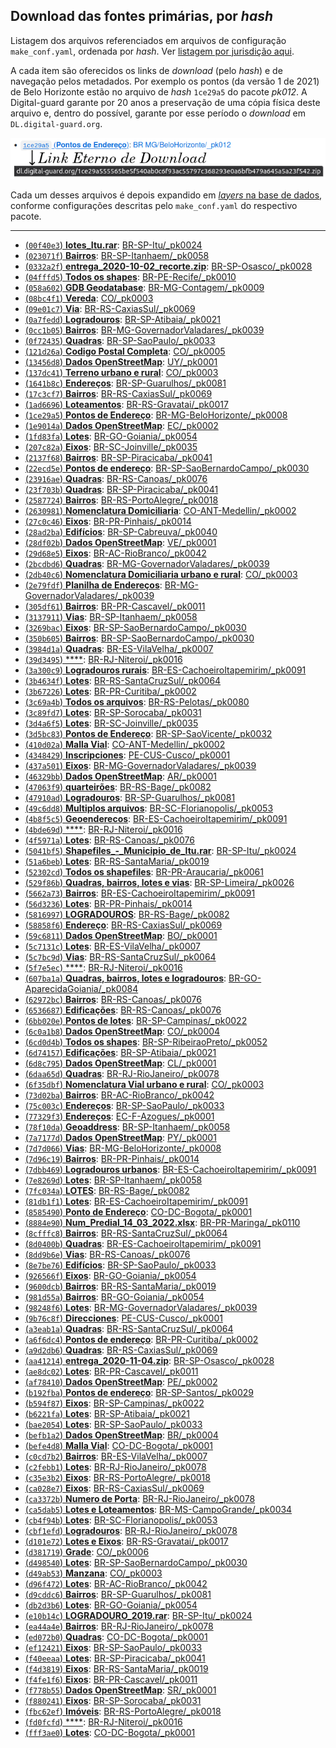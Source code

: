 ## Download das fontes primárias, por *hash*

Listagem dos arquivos referenciados em arquivos de configuração `make_conf.yaml`, ordenada por *hash*. Ver [listagem por jurisdição aqui](list-primaryData-byJurisdic.md).

A cada item são oferecidos os links de *download* (pelo *hash*) e de navegação pelos metadados. Por exemplo os pontos (da versão 1 de 2021) de Belo Horizonte estão no  arquivo de *hash* `1ce29a5` do pacote *pk012*. A Digital-guard garante por 20 anos a preservação de uma cópia física deste arquivo e, dentro do possível, garante por esse período o *download* em `DL.digital-guard.org`.

![](../assets/a4a-linkEternoDL-hashList.png)

Cada um desses arquivos é depois expandido em [*layers* na base de dados](ftypes.md), conforme configurações descritas pelo  `make_conf.yaml` do respectivo pacote.

------

 - [(`00f40e3`) **lotes_Itu.rar**](http://dl.digital-guard.org/00f40e3731f0e04b8d1050a4716385f412aed5b32b560a47cc321ef4ea5413f8.rar): [BR-SP-Itu/_pk0024 ](http://git.digital-guard.org/preserv-BR/blob/main/data/SP/Itu/make_conf.yaml)
 - [(`023071f`) **Bairros**](http://dl.digital-guard.org/023071f87e4bb37e46d42cee7841f3a2119b8f65d2778604af3644f279cf89f1.zip): [BR-SP-Itanhaem/_pk0058 ](http://git.digital-guard.org/preserv-BR/blob/main/data/SP/Itanhaem/make_conf.yaml)
 - [(`0332a2f`) **entrega_2020-10-02_recorte.zip**](http://dl.digital-guard.org/0332a2f00b8cd344818b1b734859c44c7d6b7604d347ce1619455d9bf2629d64.zip): [BR-SP-Osasco/_pk0028 ](http://git.digital-guard.org/preserv-BR/blob/main/data/SP/Osasco/make_conf.yaml)
 - [(`04fffd5`) **Todos os shapes**](http://dl.digital-guard.org/04fffd56aef1c5a53cb35e5864b940b0b103e6e4752adcff7d4f30a2cb99ddb6.zip): [BR-PE-Recife/_pk0010 ](http://git.digital-guard.org/preserv-BR/blob/main/data/PE/Recife/make_conf.yaml)
 - [(`058a602`) **GDB Geodatabase**](http://dl.digital-guard.org/058a6022054e8b3f9ba81f25f7511b58cbd4ad616b0510033b917f3f7f9f23d5.rar): [BR-MG-Contagem/_pk0009 ](http://git.digital-guard.org/preserv-BR/blob/main/data/MG/Contagem/make_conf.yaml)
 - [(`08bc4f1`) **Vereda**](http://dl.digital-guard.org/08bc4f124ca0a65d9eae97663eca0894d3bb4d37ead1168b767a540b68db324f.zip): [CO/_pk0003 ](http://git.digital-guard.org/preserv-CO/blob/main/data/make_conf.yaml)
 - [(`09e01c7`) **Via**](http://dl.digital-guard.org/09e01c7ab557f61a35999b32585f72059e983600606ea2870e1520e284815165.zip): [BR-RS-CaxiasSul/_pk0069 ](http://git.digital-guard.org/preserv-BR/blob/main/data/RS/CaxiasSul/make_conf.yaml)
 - [(`0a7fedd`) **Logradouros**](http://dl.digital-guard.org/0a7fedd6e8e30541f706fa7f77166a183a3cc43d2b1d3d3d0a8d3fb7f077e804.zip): [BR-SP-Atibaia/_pk0021 ](http://git.digital-guard.org/preserv-BR/blob/main/data/SP/Atibaia/make_conf.yaml)
 - [(`0cc1b05`) **Bairros**](http://dl.digital-guard.org/0cc1b05163361968a5681e971c8ab1395fcca1ba4b48150a7522a90b836727e3.zip): [BR-MG-GovernadorValadares/_pk0039 ](http://git.digital-guard.org/preserv-BR/blob/main/data/MG/GovernadorValadares/make_conf.yaml)
 - [(`0f72435`) **Quadras**](http://dl.digital-guard.org/0f724350c2511ec58873a9dcaeec51a6756f9258b2b4ecd953884198e0350cbc.zip): [BR-SP-SaoPaulo/_pk0033 ](http://git.digital-guard.org/preserv-BR/blob/main/data/SP/SaoPaulo/make_conf.yaml)
 - [(`121d26a`) **Codigo Postal Completa**](http://dl.digital-guard.org/121d26a488ae9b2dd73e72e2d9495a9b892ca3068b95fe969fc64610d7615ff8.zip): [CO/_pk0005 ](http://git.digital-guard.org/preserv-CO/blob/main/data/make_conf.yaml)
 - [(`13456d8`) **Dados OpenStreetMap**](http://dl.digital-guard.org/13456d87d099ac5b0a16203b1b41081e2a520208656f5bd963bf76d6cd738678.pbf): [UY/_pk0001 ](http://git.digital-guard.org/preserv-UY/blob/main/data/make_conf.yaml)
 - [(`137dc41`) **Terreno urbano e rural**](http://dl.digital-guard.org/137dc416e70776ac57c37a4fb0cb9bedb1468e91ed73eaa656ddee91011daed7.zip): [CO/_pk0003 ](http://git.digital-guard.org/preserv-CO/blob/main/data/make_conf.yaml)
 - [(`1641b8c`) **Endereços**](http://dl.digital-guard.org/1641b8c5fe5a2e9141939bb7353bda4fda1ea04d7a631a4d012e4759d1bf8447.zip): [BR-SP-Guarulhos/_pk0081 ](http://git.digital-guard.org/preserv-BR/blob/main/data/SP/Guarulhos/make_conf.yaml)
 - [(`17c3cf7`) **Bairros**](http://dl.digital-guard.org/17c3cf7a5fc8429b79ab09193162a627ef9d93123f7b31e1f51435ef1a8c028c.zip): [BR-RS-CaxiasSul/_pk0069 ](http://git.digital-guard.org/preserv-BR/blob/main/data/RS/CaxiasSul/make_conf.yaml)
 - [(`1ad6696`) **Loteamentos**](http://dl.digital-guard.org/1ad669693352407105ccdeb37a4398d62b0accb25888122c84afe2788c121c7b.rar): [BR-RS-Gravatai/_pk0017 ](http://git.digital-guard.org/preserv-BR/blob/main/data/RS/Gravatai/make_conf.yaml)
 - [(`1ce29a5`) **Pontos de Endereço**](http://dl.digital-guard.org/1ce29a555565be5f540ab0c6f93ac55797c368293e0a6bfb479a645a5a23f542.zip): [BR-MG-BeloHorizonte/_pk0008 ](http://git.digital-guard.org/preserv-BR/blob/main/data/MG/BeloHorizonte/make_conf.yaml)
 - [(`1e9014a`) **Dados OpenStreetMap**](http://dl.digital-guard.org/1e9014a224dd457fdb88d2b151c00d3bb5d43b3ad0284b27240fbba0b2afbe96.pbf): [EC/_pk0002 ](http://git.digital-guard.org/preserv-EC/blob/main/data/make_conf.yaml)
 - [(`1fd83fa`) **Lotes**](http://dl.digital-guard.org/1fd83fa52b1a8b9179f8e38703b1a33a30256f68994794404acde1ad786dac7e.zip): [BR-GO-Goiania/_pk0054 ](http://git.digital-guard.org/preserv-BR/blob/main/data/GO/Goiania/make_conf.yaml)
 - [(`207c82a`) **Eixos**](http://dl.digital-guard.org/207c82a3f2fa79f943c7b393b0e4fe636ff60305302f9c64c8364851fc6bf6c2.zip): [BR-SC-Joinville/_pk0035 ](http://git.digital-guard.org/preserv-BR/blob/main/data/SC/Joinville/make_conf.yaml)
 - [(`2137f68`) **Bairros**](http://dl.digital-guard.org/2137f68df828ce00c276a38b969cd651efcc2f8300f9fb4a716b6fd10019862f.zip): [BR-SP-Piracicaba/_pk0041 ](http://git.digital-guard.org/preserv-BR/blob/main/data/SP/Piracicaba/make_conf.yaml)
 - [(`22ecd5e`) **Pontos de endereço**](http://dl.digital-guard.org/22ecd5ef4ca76adef213fa422d9b5e4198f0667df598c511c30e512bb10aaedd.zip): [BR-SP-SaoBernardoCampo/_pk0030 ](http://git.digital-guard.org/preserv-BR/blob/main/data/SP/SaoBernardoCampo/make_conf.yaml)
 - [(`23916ae`) **Quadras**](http://dl.digital-guard.org/23916aea28282c1c2485ff18fa561728bcfc087c2999d9a9575658e32a66f782.zip): [BR-RS-Canoas/_pk0076 ](http://git.digital-guard.org/preserv-BR/blob/main/data/RS/Canoas/make_conf.yaml)
 - [(`23f703b`) **Quadras**](http://dl.digital-guard.org/23f703b7d1611ea29f53fe3bd2617a5939fe96d21453004838d7fe61064dae45.zip): [BR-SP-Piracicaba/_pk0041 ](http://git.digital-guard.org/preserv-BR/blob/main/data/SP/Piracicaba/make_conf.yaml)
 - [(`2587724`) **Bairros**](http://dl.digital-guard.org/258772459588f7941ac6eeda7c6839df02d58741cf6bc3e48825aecd60418251.zip): [BR-RS-PortoAlegre/_pk0018 ](http://git.digital-guard.org/preserv-BR/blob/main/data/RS/PortoAlegre/make_conf.yaml)
 - [(`2630981`) **Nomenclatura Domiciliaria**](http://dl.digital-guard.org/2630981b3e7c796f23a938d8c727ed47cf890547336ead89738b96e67fe62e7a.zip): [CO-ANT-Medellin/_pk0002 ](http://git.digital-guard.org/preserv-CO/blob/main/data/ANT/Medellin/make_conf.yaml)
 - [(`27c0c46`) **Eixos**](http://dl.digital-guard.org/27c0c467222a668837f62e9f40ac85f94685ea50f3d655207384f2343d13f573.rar): [BR-PR-Pinhais/_pk0014 ](http://git.digital-guard.org/preserv-BR/blob/main/data/PR/Pinhais/make_conf.yaml)
 - [(`28ad2ba`) **Edifícios**](http://dl.digital-guard.org/28ad2bab16b023135e52a101d2e1ddf3337806de3922599a10598b9f2131e3d2.zip): [BR-SP-Cabreuva/_pk0040 ](http://git.digital-guard.org/preserv-BR/blob/main/data/SP/Cabreuva/make_conf.yaml)
 - [(`28df02b`) **Dados OpenStreetMap**](http://dl.digital-guard.org/28df02b8889548e0913d2337ee4f4cadb0e5798e377bbc95f753d4269440526c.pbf): [VE/_pk0001 ](http://git.digital-guard.org/preserv-VE/blob/main/data/make_conf.yaml)
 - [(`29d68e5`) **Eixos**](http://dl.digital-guard.org/29d68e5ce006079b06b710cc2df3aa08d6cb6934f32bc0b29fc46d3e8272ff77.rar): [BR-AC-RioBranco/_pk0042 ](http://git.digital-guard.org/preserv-BR/blob/main/data/AC/RioBranco/make_conf.yaml)
 - [(`2bcdbd6`) **Quadras**](http://dl.digital-guard.org/2bcdbd6a2ddf4fd810147a106616f404c69a9c38bc02531fe3fa9f27acab25a6.zip): [BR-MG-GovernadorValadares/_pk0039 ](http://git.digital-guard.org/preserv-BR/blob/main/data/MG/GovernadorValadares/make_conf.yaml)
 - [(`2db40c6`) **Nomenclatura Domiciliaria urbano e rural**](http://dl.digital-guard.org/2db40c6a0a4ddc0bb0f765a9195c34b258de49b179f90cd54244406e0c62df83.zip): [CO/_pk0003 ](http://git.digital-guard.org/preserv-CO/blob/main/data/make_conf.yaml)
 - [(`2e79fdf`) **Planilha de Endereços**](http://dl.digital-guard.org/2e79fdf013a8de68e071c2f2a9911bc98196254bc9b9f39482cb0941a146b485.zip): [BR-MG-GovernadorValadares/_pk0039 ](http://git.digital-guard.org/preserv-BR/blob/main/data/MG/GovernadorValadares/make_conf.yaml)
 - [(`305df61`) **Bairros**](http://dl.digital-guard.org/305df61c61e90caef0a0409a09b7d01a56beb6e107ae4430188617c7058f02a1.zip): [BR-PR-Cascavel/_pk0011 ](http://git.digital-guard.org/preserv-BR/blob/main/data/PR/Cascavel/make_conf.yaml)
 - [(`3137911`) **Vias**](http://dl.digital-guard.org/3137911874246d45f025f2b98066f1e7a31543332e175e83f433005d131c40fe.zip): [BR-SP-Itanhaem/_pk0058 ](http://git.digital-guard.org/preserv-BR/blob/main/data/SP/Itanhaem/make_conf.yaml)
 - [(`3269bac`) **Eixos**](http://dl.digital-guard.org/3269bacc09d450b4d7496a2bc749ece94b1f48462ba0aae70d902404256bc433.zip): [BR-SP-SaoBernardoCampo/_pk0030 ](http://git.digital-guard.org/preserv-BR/blob/main/data/SP/SaoBernardoCampo/make_conf.yaml)
 - [(`350b605`) **Bairros**](http://dl.digital-guard.org/350b605174967b94ef49ce1bbac0352dd76e2175e5eae1b8e5b730cd9950d133.zip): [BR-SP-SaoBernardoCampo/_pk0030 ](http://git.digital-guard.org/preserv-BR/blob/main/data/SP/SaoBernardoCampo/make_conf.yaml)
 - [(`3984d1a`) **Quadras**](http://dl.digital-guard.org/3984d1a48b63d858fdfbe7829e493d1c35650546eb84039a59f9008de9bc4871.zip): [BR-ES-VilaVelha/_pk0007 ](http://git.digital-guard.org/preserv-BR/blob/main/data/ES/VilaVelha/make_conf.yaml)
 - [(`39d3495`) ****](http://dl.digital-guard.org/39d34950c7c61a89cfc2b4d70b0b34a85b346b41741331009205de0f06c86805.zip): [BR-RJ-Niteroi/_pk0016 ](http://git.digital-guard.org/preserv-BR/blob/main/data/RJ/Niteroi/make_conf.yaml)
 - [(`3a300c9`) **Logradouros rurais**](http://dl.digital-guard.org/3a300c9f9836c3ea1af53bfdff81e4d663c413f688fdd9c9f583105c19f3ec39.zip): [BR-ES-CachoeiroItapemirim/_pk0091 ](http://git.digital-guard.org/preserv-BR/blob/main/data/ES/CachoeiroItapemirim/make_conf.yaml)
 - [(`3b4634f`) **Lotes**](http://dl.digital-guard.org/3b4634f38fafd4d3a779b1f7a1075ab2fd6b951509290849f26813319920b2fa.zip): [BR-RS-SantaCruzSul/_pk0064 ](http://git.digital-guard.org/preserv-BR/blob/main/data/RS/SantaCruzSul/make_conf.yaml)
 - [(`3b67226`) **Lotes**](http://dl.digital-guard.org/3b67226b43d2093e81204c1ed089eafafe0ffd92ce8fe98bd8db1f45b2e3bfb1.zip): [BR-PR-Curitiba/_pk0002 ](http://git.digital-guard.org/preserv-BR/blob/main/data/PR/Curitiba/make_conf.yaml)
 - [(`3c69a4b`) **Todos os arquivos**](http://dl.digital-guard.org/3c69a4bf2fa9cce1b701968f6c970230e51ee2a656f7168f384f5066a05eaba2.zip): [BR-RS-Pelotas/_pk0080 ](http://git.digital-guard.org/preserv-BR/blob/main/data/RS/Pelotas/make_conf.yaml)
 - [(`3c89fd7`) **Lotes**](http://dl.digital-guard.org/3c89fd728a33d781a60088e8b384295e92e70c96b6c9fed78bd4f36f819df67a.zip): [BR-SP-Sorocaba/_pk0031 ](http://git.digital-guard.org/preserv-BR/blob/main/data/SP/Sorocaba/make_conf.yaml)
 - [(`3d4a6f5`) **Lotes**](http://dl.digital-guard.org/3d4a6f528249d062a0bcfb18aa6c115828bb651a164617489c14017b6433c02a.zip): [BR-SC-Joinville/_pk0035 ](http://git.digital-guard.org/preserv-BR/blob/main/data/SC/Joinville/make_conf.yaml)
 - [(`3d5bc83`) **Pontos de Endereço**](http://dl.digital-guard.org/3d5bc83bbbfd7e28857d36e6cf9df06bcd1d9de257018d684a3dd91608c55742.zip): [BR-SP-SaoVicente/_pk0032 ](http://git.digital-guard.org/preserv-BR/blob/main/data/SP/SaoVicente/make_conf.yaml)
 - [(`410d02a`) **Malla Vial**](http://dl.digital-guard.org/410d02a87e8d2955849ba644ed8830f3d6761b31f4d0dbf044d39975ffc02be1.zip): [CO-ANT-Medellin/_pk0002 ](http://git.digital-guard.org/preserv-CO/blob/main/data/ANT/Medellin/make_conf.yaml)
 - [(`4348429`) **Inscripciones**](http://dl.digital-guard.org/43484294f9190a3a050e097e0c106f8da16169a3e1dff9d00ea04aae6e9cbe1a.zip): [PE-CUS-Cusco/_pk0001 ](http://git.digital-guard.org/preserv-PE/blob/main/data/CUS/Cusco/make_conf.yaml)
 - [(`437a501`) **Eixos**](http://dl.digital-guard.org/437a5012420b1bdc748ea571eabfa0aee6154c41196fe898c383d76e61a5c5db.zip): [BR-MG-GovernadorValadares/_pk0039 ](http://git.digital-guard.org/preserv-BR/blob/main/data/MG/GovernadorValadares/make_conf.yaml)
 - [(`46329bb`) **Dados OpenStreetMap**](http://dl.digital-guard.org/46329bbdca69ece2efb6be39f840d8c87f6b6472f93257aad87588598787ba95.pbf): [AR/_pk0001 ](http://git.digital-guard.org/preserv-AR/blob/main/data/make_conf.yaml)
 - [(`47063f9`) **quarteirões**](http://dl.digital-guard.org/47063f994f552e27c3b528fcc60cb03e36923b6875dd862dc54062e0ecb3bf60.zip): [BR-RS-Bage/_pk0082 ](http://git.digital-guard.org/preserv-BR/blob/main/data/RS/Bage/make_conf.yaml)
 - [(`47910ad`) **Logradouros**](http://dl.digital-guard.org/47910adcd297a9ba875d89dacc91bc6b2a37d6eab4910964253e117c1484b4c5.zip): [BR-SP-Guarulhos/_pk0081 ](http://git.digital-guard.org/preserv-BR/blob/main/data/SP/Guarulhos/make_conf.yaml)
 - [(`49c6dd8`) **Multiplos arquivos**](http://dl.digital-guard.org/49c6dd8968a97b80ddd50f37db3204ae63278f7a9cda94fa35b03429d53a96a6.rar): [BR-SC-Florianopolis/_pk0053 ](http://git.digital-guard.org/preserv-BR/blob/main/data/SC/Florianopolis/make_conf.yaml)
 - [(`4b8f5c5`) **Geoenderecos**](http://dl.digital-guard.org/4b8f5c5264e567014e98d3314a49ba2a1c71f8da5cba66572671fe674b7788f1.zip): [BR-ES-CachoeiroItapemirim/_pk0091 ](http://git.digital-guard.org/preserv-BR/blob/main/data/ES/CachoeiroItapemirim/make_conf.yaml)
 - [(`4bde69d`) ****](http://dl.digital-guard.org/4bde69d0057c0785598f98963fdae3dc90420fb8f163652d70b659210da0ae2b.zip): [BR-RJ-Niteroi/_pk0016 ](http://git.digital-guard.org/preserv-BR/blob/main/data/RJ/Niteroi/make_conf.yaml)
 - [(`4f5971a`) **Lotes**](http://dl.digital-guard.org/4f5971ab149c0d936a315fff94fdd8ee5fb2410f2a472b3eaf0d33666ee1043d.zip): [BR-RS-Canoas/_pk0076 ](http://git.digital-guard.org/preserv-BR/blob/main/data/RS/Canoas/make_conf.yaml)
 - [(`5041bf5`) **Shapefiles_-_Municipio_de_Itu.rar**](http://dl.digital-guard.org/5041bf52dc6cbd99fb555180a3f34becae8c61352e975f61bfb9c56182e49749.rar): [BR-SP-Itu/_pk0024 ](http://git.digital-guard.org/preserv-BR/blob/main/data/SP/Itu/make_conf.yaml)
 - [(`51a6beb`) **Lotes**](http://dl.digital-guard.org/51a6beb9fca43e0fb45727138982f7806b8df52fce53f5e0e31edd61bfbc21b9.rar): [BR-RS-SantaMaria/_pk0019 ](http://git.digital-guard.org/preserv-BR/blob/main/data/RS/SantaMaria/make_conf.yaml)
 - [(`52302cd`) **Todos os shapefiles**](http://dl.digital-guard.org/52302cd28b0d4e36ba923a7f1fc82ff4d16f544a92b667933f8b46e036213b88.zip): [BR-PR-Araucaria/_pk0061 ](http://git.digital-guard.org/preserv-BR/blob/main/data/PR/Araucaria/make_conf.yaml)
 - [(`529f86b`) **Quadras, bairros, lotes e vias**](http://dl.digital-guard.org/529f86b71a936bfdbca3d633b80912f496b9c94a2505ef816e406e2362b631c4.zip): [BR-SP-Limeira/_pk0026 ](http://git.digital-guard.org/preserv-BR/blob/main/data/SP/Limeira/make_conf.yaml)
 - [(`5662a73`) **Bairros**](http://dl.digital-guard.org/5662a73fff9eeb6c1c3753b4d204b5c1074e9a17454c68fabcf17bd87c2c77b4.rar): [BR-ES-CachoeiroItapemirim/_pk0091 ](http://git.digital-guard.org/preserv-BR/blob/main/data/ES/CachoeiroItapemirim/make_conf.yaml)
 - [(`56d3236`) **Lotes**](http://dl.digital-guard.org/56d32368409f4ba2c99afadc7ad307bd8cc660b93d38e57936da313fafde1f13.rar): [BR-PR-Pinhais/_pk0014 ](http://git.digital-guard.org/preserv-BR/blob/main/data/PR/Pinhais/make_conf.yaml)
 - [(`5816997`) **LOGRADOUROS**](http://dl.digital-guard.org/5816997b063b62b3d3d15ba8339a05ab1bbac651b645fddbea194d4b8a445932.zip): [BR-RS-Bage/_pk0082 ](http://git.digital-guard.org/preserv-BR/blob/main/data/RS/Bage/make_conf.yaml)
 - [(`58858f6`) **Endereço**](http://dl.digital-guard.org/58858f634229c4d857ad8bf774758f6051357b365c15d9a75cdf778cde2f65f6.zip): [BR-RS-CaxiasSul/_pk0069 ](http://git.digital-guard.org/preserv-BR/blob/main/data/RS/CaxiasSul/make_conf.yaml)
 - [(`59c6811`) **Dados OpenStreetMap**](http://dl.digital-guard.org/59c6811f82c0ed8acdd3da4d7223f4bddfd7a2018bbd83628eaa1ec8582bc3e7.pbf): [BO/_pk0001 ](http://git.digital-guard.org/preserv-BO/blob/main/data/make_conf.yaml)
 - [(`5c7131c`) **Lotes**](http://dl.digital-guard.org/5c7131c32a7411cf7a27022b8ac2989e88f86254ed74b6b3b2e5cf94b44e3acb.zip): [BR-ES-VilaVelha/_pk0007 ](http://git.digital-guard.org/preserv-BR/blob/main/data/ES/VilaVelha/make_conf.yaml)
 - [(`5c7bc9d`) **Vias**](http://dl.digital-guard.org/5c7bc9d5d753681db743235e647cb653efe34404aad61b040af89cc2ec68bbe2.zip): [BR-RS-SantaCruzSul/_pk0064 ](http://git.digital-guard.org/preserv-BR/blob/main/data/RS/SantaCruzSul/make_conf.yaml)
 - [(`5f7e5ec`) ****](http://dl.digital-guard.org/5f7e5ecf8e15a9c13323cb9f4fddadee80eb3e253bcc270dc8c134400af3a8b2.zip): [BR-RJ-Niteroi/_pk0016 ](http://git.digital-guard.org/preserv-BR/blob/main/data/RJ/Niteroi/make_conf.yaml)
 - [(`607ba1a`) **Quadras, bairros, lotes e logradouros**](http://dl.digital-guard.org/607ba1a0c854d6c93a0e57a95fa8851be3abe05b292b477ee5eb71ec245b1fae.rar): [BR-GO-AparecidaGoiania/_pk0084 ](http://git.digital-guard.org/preserv-BR/blob/main/data/GO/AparecidaGoiania/make_conf.yaml)
 - [(`62972bc`) **Bairros**](http://dl.digital-guard.org/62972bc1f5accf55c5ea97f9154f246a111cde13c4da881798668e12b0a03a41.zip): [BR-RS-Canoas/_pk0076 ](http://git.digital-guard.org/preserv-BR/blob/main/data/RS/Canoas/make_conf.yaml)
 - [(`6536687`) **Edificações**](http://dl.digital-guard.org/6536687209661fd36ce85976660e736b76cb2597c9a6402df810fe623aa2e569.zip): [BR-RS-Canoas/_pk0076 ](http://git.digital-guard.org/preserv-BR/blob/main/data/RS/Canoas/make_conf.yaml)
 - [(`6bb020e`) **Pontos de lotes**](http://dl.digital-guard.org/6bb020e023ffd10570d887f907fdad909eecde1003c8911ef64ac63d48f5fe8b.zip): [BR-SP-Campinas/_pk0022 ](http://git.digital-guard.org/preserv-BR/blob/main/data/SP/Campinas/make_conf.yaml)
 - [(`6c0a1b8`) **Dados OpenStreetMap**](http://dl.digital-guard.org/6c0a1b8a9cb9f5b6c32e36d01d792fb90d823ad722f4271a3d8b2da13add415b.pbf): [CO/_pk0004 ](http://git.digital-guard.org/preserv-CO/blob/main/data/make_conf.yaml)
 - [(`6cd0d4b`) **Todos os shapes**](http://dl.digital-guard.org/6cd0d4b475e61b8cbd078787ea8b38ebdd051a1def026ca476d4a83d40354738.zip): [BR-SP-RibeiraoPreto/_pk0052 ](http://git.digital-guard.org/preserv-BR/blob/main/data/SP/RibeiraoPreto/make_conf.yaml)
 - [(`6d74157`) **Edificações**](http://dl.digital-guard.org/6d741572b6c31ffd82cf004b92fa98056545df805bcb64afba5e7b26e32b62ab.zip): [BR-SP-Atibaia/_pk0021 ](http://git.digital-guard.org/preserv-BR/blob/main/data/SP/Atibaia/make_conf.yaml)
 - [(`6d8c795`) **Dados OpenStreetMap**](http://dl.digital-guard.org/6d8c79528bfc76af89482d009139b82bfcf2729aebc58368d00a7d3b7af4ca1e.pbf): [CL/_pk0001 ](http://git.digital-guard.org/preserv-CL/blob/main/data/make_conf.yaml)
 - [(`6daa65d`) **Quadras**](http://dl.digital-guard.org/6daa65d15bbda6b9d9959daf8d43c2063ed0410b643870c24d22af4fd149032d.zip): [BR-RJ-RioJaneiro/_pk0078 ](http://git.digital-guard.org/preserv-BR/blob/main/data/RJ/RioJaneiro/make_conf.yaml)
 - [(`6f35dbf`) **Nomenclatura Vial urbano e rural**](http://dl.digital-guard.org/6f35dbfe7ad230f1f6f2209f5d50901c05965d7b97a9c3dafada4a9af012c335.zip): [CO/_pk0003 ](http://git.digital-guard.org/preserv-CO/blob/main/data/make_conf.yaml)
 - [(`73d02ba`) **Bairros**](http://dl.digital-guard.org/73d02ba0ae4b0a994a629f7d06f0a027259f5c1d97e53f9b771fecd345c2a02b.zip): [BR-AC-RioBranco/_pk0042 ](http://git.digital-guard.org/preserv-BR/blob/main/data/AC/RioBranco/make_conf.yaml)
 - [(`75c003c`) **Endereços**](http://dl.digital-guard.org/75c003ca72fd92a2cd2146518c8bd69b6396dd1ee70d5e94c81107e27b498c12.zip): [BR-SP-SaoPaulo/_pk0033 ](http://git.digital-guard.org/preserv-BR/blob/main/data/SP/SaoPaulo/make_conf.yaml)
 - [(`77329f3`) **Endereços**](http://dl.digital-guard.org/77329f34a71ed1dcf470ac74a96b5a93ee27245060b5980a1153a6bd81e2e7ea.zip): [EC-F-Azogues/_pk0001 ](http://git.digital-guard.org/preserv-EC/blob/main/data/F/Azogues/make_conf.yaml)
 - [(`78f10da`) **Geoaddress**](http://dl.digital-guard.org/78f10da32c1dfab83bdbb448884731fffba15a36c88337b122bc6e896a841302.zip): [BR-SP-Itanhaem/_pk0058 ](http://git.digital-guard.org/preserv-BR/blob/main/data/SP/Itanhaem/make_conf.yaml)
 - [(`7a7177d`) **Dados OpenStreetMap**](http://dl.digital-guard.org/7a7177dec5f8cc10d4dc0120b4207c697eb8dff2472c08721b725e6c731f7e88.pbf): [PY/_pk0001 ](http://git.digital-guard.org/preserv-PY/blob/main/data/make_conf.yaml)
 - [(`7d7d066`) **Vias**](http://dl.digital-guard.org/7d7d0661683a8eebd95d544c47dd0e254fc75e3d916fe9900a3bd9fb7b2cc378.zip): [BR-MG-BeloHorizonte/_pk0008 ](http://git.digital-guard.org/preserv-BR/blob/main/data/MG/BeloHorizonte/make_conf.yaml)
 - [(`7d96c19`) **Bairros**](http://dl.digital-guard.org/7d96c19771ca271623058eeb9fdc4ceb67ff68c3937a7b66e7ccdb1a4e6580fb.rar): [BR-PR-Pinhais/_pk0014 ](http://git.digital-guard.org/preserv-BR/blob/main/data/PR/Pinhais/make_conf.yaml)
 - [(`7dbb469`) **Logradouros urbanos**](http://dl.digital-guard.org/7dbb469cf4affc5e9d0486712553ed2c635a2a33e3e2389c660ceabc209e59c7.zip): [BR-ES-CachoeiroItapemirim/_pk0091 ](http://git.digital-guard.org/preserv-BR/blob/main/data/ES/CachoeiroItapemirim/make_conf.yaml)
 - [(`7e8269d`) **Lotes**](http://dl.digital-guard.org/7e8269d4c80f9a03cc999a44f028c00dd296868ee26b61f012dc53211e760417.zip): [BR-SP-Itanhaem/_pk0058 ](http://git.digital-guard.org/preserv-BR/blob/main/data/SP/Itanhaem/make_conf.yaml)
 - [(`7fc034a`) **LOTES**](http://dl.digital-guard.org/7fc034ac5c703dcfe93567bd5196ce6eba22df7b779b15ca713b026e85f64759.zip): [BR-RS-Bage/_pk0082 ](http://git.digital-guard.org/preserv-BR/blob/main/data/RS/Bage/make_conf.yaml)
 - [(`81db1f1`) **Lotes**](http://dl.digital-guard.org/81db1f1d79472aa7e664a00e012628ee113c887e952e73af28e6e86ad10a7dab.zip): [BR-ES-CachoeiroItapemirim/_pk0091 ](http://git.digital-guard.org/preserv-BR/blob/main/data/ES/CachoeiroItapemirim/make_conf.yaml)
 - [(`8585490`) **Ponto de Endereço**](http://dl.digital-guard.org/8585490fefe89ff086a9234b27232cda9e29df9ad0b63d19acbd43f3760d04b5.zip): [CO-DC-Bogota/_pk0001 ](http://git.digital-guard.org/preserv-CO/blob/main/data/DC/Bogota/make_conf.yaml)
 - [(`8884e90`) **Num_Predial_14_03_2022.xlsx**](http://dl.digital-guard.org/8884e9035116c647376301085809c7cbfb0d44841e1f51035b4b286e8648b05a.zip): [BR-PR-Maringa/_pk0110 ](http://git.digital-guard.org/preserv-BR/blob/main/data/PR/Maringa/make_conf.yaml)
 - [(`8cfffc8`) **Bairros**](http://dl.digital-guard.org/8cfffc8d4ab052dd653748fd22c52ad708609e8c3c30283f57a7b2627fbf8aca.zip): [BR-RS-SantaCruzSul/_pk0064 ](http://git.digital-guard.org/preserv-BR/blob/main/data/RS/SantaCruzSul/make_conf.yaml)
 - [(`8d0400b`) **Quadras**](http://dl.digital-guard.org/8d0400b02d594228c5a43df5e5bcdbbb620bce1175fac22fb2f196768159d53f.zip): [BR-ES-CachoeiroItapemirim/_pk0091 ](http://git.digital-guard.org/preserv-BR/blob/main/data/ES/CachoeiroItapemirim/make_conf.yaml)
 - [(`8dd9b6e`) **Vias**](http://dl.digital-guard.org/8dd9b6e7e03435fd0adb687313f754cfd76488f13a4b3cfdcc17a4b8c317be87.zip): [BR-RS-Canoas/_pk0076 ](http://git.digital-guard.org/preserv-BR/blob/main/data/RS/Canoas/make_conf.yaml)
 - [(`8e7be76`) **Edifícios**](http://dl.digital-guard.org/8e7be760f94bb385bb1b6a47feee3afce9c0fcf48317b554834a5ac30bc5a0cf.zip): [BR-SP-SaoPaulo/_pk0033 ](http://git.digital-guard.org/preserv-BR/blob/main/data/SP/SaoPaulo/make_conf.yaml)
 - [(`926566f`) **Eixos**](http://dl.digital-guard.org/926566fc01aa45a22ede663e66e371ce9e70e730e7f4e28b10b3bdf19d67fd38.zip): [BR-GO-Goiania/_pk0054 ](http://git.digital-guard.org/preserv-BR/blob/main/data/GO/Goiania/make_conf.yaml)
 - [(`9600dcb`) **Bairros**](http://dl.digital-guard.org/9600dcba403c8dc0b066c8f429507e4672966a01c93119923f75361a6ebc64c0.zip): [BR-RS-SantaMaria/_pk0019 ](http://git.digital-guard.org/preserv-BR/blob/main/data/RS/SantaMaria/make_conf.yaml)
 - [(`981d55a`) **Bairros**](http://dl.digital-guard.org/981d55ac26d0131ff4040aeca1444ad2310e20b89ceeac70c9d4ca12caf5151b.zip): [BR-GO-Goiania/_pk0054 ](http://git.digital-guard.org/preserv-BR/blob/main/data/GO/Goiania/make_conf.yaml)
 - [(`98248f6`) **Lotes**](http://dl.digital-guard.org/98248f643e60829689b398b2852981cfd12b11799a640d93b27223dfc4346948.rar): [BR-MG-GovernadorValadares/_pk0039 ](http://git.digital-guard.org/preserv-BR/blob/main/data/MG/GovernadorValadares/make_conf.yaml)
 - [(`9b76c8f`) **Direcciones**](http://dl.digital-guard.org/9b76c8f77f5e08b9bae2d839540a6d02d640c62bf422efd3a9f629fdd247b97e.zip): [PE-CUS-Cusco/_pk0001 ](http://git.digital-guard.org/preserv-PE/blob/main/data/CUS/Cusco/make_conf.yaml)
 - [(`a3eab1a`) **Quadras**](http://dl.digital-guard.org/a3eab1ae42ce304d9bbd119ebb769b6c93c40f04b1f09c6e0e9ec322320da7ff.zip): [BR-RS-SantaCruzSul/_pk0064 ](http://git.digital-guard.org/preserv-BR/blob/main/data/RS/SantaCruzSul/make_conf.yaml)
 - [(`a6f6dc4`) **Pontos de endereço**](http://dl.digital-guard.org/a6f6dc4a8cd4bd9dcf19104bb409c2164fd07b53818a6e1c28c4aaab94f5c895.zip): [BR-PR-Curitiba/_pk0002 ](http://git.digital-guard.org/preserv-BR/blob/main/data/PR/Curitiba/make_conf.yaml)
 - [(`a9d2db6`) **Quadras**](http://dl.digital-guard.org/a9d2db675520121d4ed84084ae868d5868cbfc7516a8266eee30a15c651474dd.zip): [BR-RS-CaxiasSul/_pk0069 ](http://git.digital-guard.org/preserv-BR/blob/main/data/RS/CaxiasSul/make_conf.yaml)
 - [(`aa41214`) **entrega_2020-11-04.zip**](http://dl.digital-guard.org/aa41214cef0417fb400b83c2e196fb01d7be3688a560c36cac6e2c54cfa0502a.zip): [BR-SP-Osasco/_pk0028 ](http://git.digital-guard.org/preserv-BR/blob/main/data/SP/Osasco/make_conf.yaml)
 - [(`ae8dc02`) **Lotes**](http://dl.digital-guard.org/ae8dc027fe9e0983b553508c3a313061f7f466c50d66124c86c96254f70c4c15.zip): [BR-PR-Cascavel/_pk0011 ](http://git.digital-guard.org/preserv-BR/blob/main/data/PR/Cascavel/make_conf.yaml)
 - [(`af78410`) **Dados OpenStreetMap**](http://dl.digital-guard.org/af784105ab366faa59af78747e9ba49a688b1bf044e530b0013b232fe5318e73.pbf): [PE/_pk0002 ](http://git.digital-guard.org/preserv-PE/blob/main/data/make_conf.yaml)
 - [(`b192fba`) **Pontos de endereço**](http://dl.digital-guard.org/b192fba419ef8133861a9051d2382d08476193eafbd8932f0ea05456157c301c.zip): [BR-SP-Santos/_pk0029 ](http://git.digital-guard.org/preserv-BR/blob/main/data/SP/Santos/make_conf.yaml)
 - [(`b594f87`) **Eixos**](http://dl.digital-guard.org/b594f8717d9912e25938029f8ac55eb5842b561ff29d9768c5b77489945a9c1c.zip): [BR-SP-Campinas/_pk0022 ](http://git.digital-guard.org/preserv-BR/blob/main/data/SP/Campinas/make_conf.yaml)
 - [(`b6221fa`) **Lotes**](http://dl.digital-guard.org/b6221fa57754ec8c4db284591a6ceeea7acf986eb215b2e521647e32fb175488.zip): [BR-SP-Atibaia/_pk0021 ](http://git.digital-guard.org/preserv-BR/blob/main/data/SP/Atibaia/make_conf.yaml)
 - [(`bae2054`) **Lotes**](http://dl.digital-guard.org/bae2054448855305db0fc855d2852cd5a7b369481cc03aeb809a0c3c162a2c04.zip): [BR-SP-SaoPaulo/_pk0033 ](http://git.digital-guard.org/preserv-BR/blob/main/data/SP/SaoPaulo/make_conf.yaml)
 - [(`befb1a2`) **Dados OpenStreetMap**](http://dl.digital-guard.org/befb1a28910b56920b7c10b7ae1a25d5d32f1b13931463076adebc4ab33db114.pbf): [BR/_pk0004 ](http://git.digital-guard.org/preserv-BR/blob/main/data/make_conf.yaml)
 - [(`befe4d8`) **Malla Vial**](http://dl.digital-guard.org/befe4d8cbbd51162e70f4f3dc4065acc430e20f2161073fabd007c575cd72098.zip): [CO-DC-Bogota/_pk0001 ](http://git.digital-guard.org/preserv-CO/blob/main/data/DC/Bogota/make_conf.yaml)
 - [(`c0cd7b2`) **Bairros**](http://dl.digital-guard.org/c0cd7b2a4cc67b5d49a4d296f41b564b23464364ab746adc6d2206d5dd9249af.zip): [BR-ES-VilaVelha/_pk0007 ](http://git.digital-guard.org/preserv-BR/blob/main/data/ES/VilaVelha/make_conf.yaml)
 - [(`c2febb1`) **Lotes**](http://dl.digital-guard.org/c2febb1aa33dcf75c3a23f36c6c535e7223f219e1b71fa1121cf278623961a01.zip): [BR-RJ-RioJaneiro/_pk0078 ](http://git.digital-guard.org/preserv-BR/blob/main/data/RJ/RioJaneiro/make_conf.yaml)
 - [(`c35e3b2`) **Eixos**](http://dl.digital-guard.org/c35e3b2825d3da122a74c6c8dd5f3157a3bd6201208d2a6d13dec433a6ded9fc.zip): [BR-RS-PortoAlegre/_pk0018 ](http://git.digital-guard.org/preserv-BR/blob/main/data/RS/PortoAlegre/make_conf.yaml)
 - [(`ca028e7`) **Eixos**](http://dl.digital-guard.org/ca028e7824a7489c9a406884b78fe83dfbc72f15471bd9651e636d8a8d2afd3a.zip): [BR-RS-CaxiasSul/_pk0069 ](http://git.digital-guard.org/preserv-BR/blob/main/data/RS/CaxiasSul/make_conf.yaml)
 - [(`ca3372b`) **Numero de Porta**](http://dl.digital-guard.org/ca3372bbecd51a34481c39af3c194db84c3fd6b578a14f58aa8f787d3f86caf4.rar): [BR-RJ-RioJaneiro/_pk0078 ](http://git.digital-guard.org/preserv-BR/blob/main/data/RJ/RioJaneiro/make_conf.yaml)
 - [(`ca5dab5`) **Lotes e Loteamentos**](http://dl.digital-guard.org/ca5dab519aae0b5cfbc6f8930641c0cce2abbc34c25e306b3fe0aea87df34b74.rar): [BR-MS-CampoGrande/_pk0034 ](http://git.digital-guard.org/preserv-BR/blob/main/data/MS/CampoGrande/make_conf.yaml)
 - [(`cb4f94b`) **Lotes**](http://dl.digital-guard.org/cb4f94bedbafd003b4791954e07b05a591a36bbace9cd6ca6576ed840b32bd8c.zip): [BR-SC-Florianopolis/_pk0053 ](http://git.digital-guard.org/preserv-BR/blob/main/data/SC/Florianopolis/make_conf.yaml)
 - [(`cbf1efd`) **Logradouros**](http://dl.digital-guard.org/cbf1efdbbdbc96f0c012556ff36040d8314564d300f9c53aaef8b49f0b8000c9.zip): [BR-RJ-RioJaneiro/_pk0078 ](http://git.digital-guard.org/preserv-BR/blob/main/data/RJ/RioJaneiro/make_conf.yaml)
 - [(`d101e72`) **Lotes e Eixos**](http://dl.digital-guard.org/d101e729d51ddfc33e4a866684074487c5a2601c7c84d4eca01ff9bbca186cda.rar): [BR-RS-Gravatai/_pk0017 ](http://git.digital-guard.org/preserv-BR/blob/main/data/RS/Gravatai/make_conf.yaml)
 - [(`d381719`) **Grade**](http://dl.digital-guard.org/d3817192260c4a6d34be44a72c5eb06c9c9b5a6f5abf3ee56af86671d7602bb7.rar): [CO/_pk0006 ](http://git.digital-guard.org/preserv-CO/blob/main/data/make_conf.yaml)
 - [(`d498540`) **Lotes**](http://dl.digital-guard.org/d4985405060cc1887962a4278b4d68ada6ffd3ed72f296bd72d65abc4897cd2d.zip): [BR-SP-SaoBernardoCampo/_pk0030 ](http://git.digital-guard.org/preserv-BR/blob/main/data/SP/SaoBernardoCampo/make_conf.yaml)
 - [(`d49ab53`) **Manzana**](http://dl.digital-guard.org/d49ab53b06be4934f160bee3a92d671346d9ad2137fbd901e99875ab2fad7621.zip): [CO/_pk0003 ](http://git.digital-guard.org/preserv-CO/blob/main/data/make_conf.yaml)
 - [(`d96f472`) **Lotes**](http://dl.digital-guard.org/d96f47270e22336cf4660f742ae4dba5694f15c6833363167c91d9fc9929871b.zip): [BR-AC-RioBranco/_pk0042 ](http://git.digital-guard.org/preserv-BR/blob/main/data/AC/RioBranco/make_conf.yaml)
 - [(`d9cddc6`) **Bairros**](http://dl.digital-guard.org/d9cddc63f7782d250fc80f0572b9fb884ee7ec1911e19deea4381a4ad5d0a172.zip): [BR-SP-Guarulhos/_pk0081 ](http://git.digital-guard.org/preserv-BR/blob/main/data/SP/Guarulhos/make_conf.yaml)
 - [(`db2d3b6`) **Lotes**](http://dl.digital-guard.org/db2d3b64a2494ff53212d276645986490890025d2b5d1fc5a1b90af7e7bbdf39.zip): [BR-GO-Goiania/_pk0054 ](http://git.digital-guard.org/preserv-BR/blob/main/data/GO/Goiania/make_conf.yaml)
 - [(`e10b14c`) **LOGRADOURO_2019.rar**](http://dl.digital-guard.org/e10b14c4bfeaa6b40b725acc573a98fba308b72836002af3c7431982b74348f1.rar): [BR-SP-Itu/_pk0024 ](http://git.digital-guard.org/preserv-BR/blob/main/data/SP/Itu/make_conf.yaml)
 - [(`ea44a4e`) **Bairros**](http://dl.digital-guard.org/ea44a4e799c709b77e0de02ca98c67895246bccc4634940c77e5e82ce1b61f31.zip): [BR-RJ-RioJaneiro/_pk0078 ](http://git.digital-guard.org/preserv-BR/blob/main/data/RJ/RioJaneiro/make_conf.yaml)
 - [(`ed072b0`) **Quadras**](http://dl.digital-guard.org/ed072b0391d6c4a9bd76237b4ebb55de4f00ff0b73325d715d35baf29f41278e.zip): [CO-DC-Bogota/_pk0001 ](http://git.digital-guard.org/preserv-CO/blob/main/data/DC/Bogota/make_conf.yaml)
 - [(`ef12421`) **Eixos**](http://dl.digital-guard.org/ef12421332aca1f53484084ab50bdca48d243ba1d9593ebfd873a1af2ab86556.zip): [BR-SP-SaoPaulo/_pk0033 ](http://git.digital-guard.org/preserv-BR/blob/main/data/SP/SaoPaulo/make_conf.yaml)
 - [(`f40eeaa`) **Lotes**](http://dl.digital-guard.org/f40eeaa6fe4f78e52be084392cc9c04d07a95112f7fb2acaf3210fd23fbdf4a8.zip): [BR-SP-Piracicaba/_pk0041 ](http://git.digital-guard.org/preserv-BR/blob/main/data/SP/Piracicaba/make_conf.yaml)
 - [(`f4d3819`) **Eixos**](http://dl.digital-guard.org/f4d3819f9853e85e43bf7a58de7f257eed5f63bcf36daed1c4db0f2701544adc.zip): [BR-RS-SantaMaria/_pk0019 ](http://git.digital-guard.org/preserv-BR/blob/main/data/RS/SantaMaria/make_conf.yaml)
 - [(`f4fe1f6`) **Eixos**](http://dl.digital-guard.org/f4fe1f604f927b1d07ae56ec11ea9e3c4c64a4d02c01ce80ad041beadab165dc.zip): [BR-PR-Cascavel/_pk0011 ](http://git.digital-guard.org/preserv-BR/blob/main/data/PR/Cascavel/make_conf.yaml)
 - [(`f778b55`) **Dados OpenStreetMap**](http://dl.digital-guard.org/f778b557c705b1e4c80efb70cfc371cbacf5b61bfa56d3532dc83b4cd664be8a.pbf): [SR/_pk0001 ](http://git.digital-guard.org/preserv-SR/blob/main/data/make_conf.yaml)
 - [(`f880241`) **Eixos**](http://dl.digital-guard.org/f88024120a0355a4a9c5ee990c31a41a031a06c25e82eca5e7320d00030edb36.zip): [BR-SP-Sorocaba/_pk0031 ](http://git.digital-guard.org/preserv-BR/blob/main/data/SP/Sorocaba/make_conf.yaml)
 - [(`fbc62ef`) **Imóveis**](http://dl.digital-guard.org/fbc62efdbd0f16a7db03b5b775c50c9425367a8dee8a85d9b53e4475bbdb99d2.zip): [BR-RS-PortoAlegre/_pk0018 ](http://git.digital-guard.org/preserv-BR/blob/main/data/RS/PortoAlegre/make_conf.yaml)
 - [(`fd0fcfd`) ****](http://dl.digital-guard.org/fd0fcfd937ee3d20620862cce6e870679518f4756063f3045c7f65e6b9ca9981.zip): [BR-RJ-Niteroi/_pk0016 ](http://git.digital-guard.org/preserv-BR/blob/main/data/RJ/Niteroi/make_conf.yaml)
 - [(`fff3ae0`) **Lotes**](http://dl.digital-guard.org/fff3ae00d851d47c02d3b510d856526693a47250b4739b57cc6eaa88e0f57acd.zip): [CO-DC-Bogota/_pk0001 ](http://git.digital-guard.org/preserv-CO/blob/main/data/DC/Bogota/make_conf.yaml)
